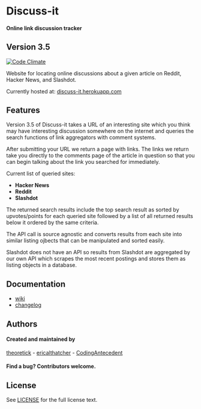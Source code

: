 # Discuss-it
#### Online link discussion tracker

## Version 3.5

[![Code Climate](https://codeclimate.com/github/theoretick/discuss-it.png)](https://codeclimate.com/github/theoretick/discuss-it)

Website for locating online discussions about a given article on Reddit, Hacker News, and Slashdot.

Currently hosted at: [discuss-it.herokuapp.com](https://discuss-it.herokuapp.com/)

## Features

Version 3.5 of Discuss-it takes a URL of an interesting site which you think may have interesting discussion somewhere on the internet and queries the search functions of link aggregators with comment systems.

After submitting your URL we return a page with links. The links we return take you directly to the comments page of the article in question so that you can begin talking about the link you searched for immediately.

Current list of queried sites:
* __Hacker News__
* __Reddit__
* __Slashdot__

The returned search results include the top search result as sorted by upvotes/points for each queried site followed by a list of all returned results below it ordered by the same criteria.

The API call is source agnostic and converts results from each site into similar listing ojbects that can be manipulated and sorted easily.

Slashdot does not have an API so results from Slashdot are aggregated by our own API which scrapes the most recent postings and stores them as listing objects in a database.

## Documentation

* [wiki](http://github.com/theoretick/discuss-it/wiki)
* [changelog](http://github.com/theoretick/discuss-it/blob/master/CHANGELOG.md)

## Authors

#### Created and maintained by
 [theoretick](https://github.com/theoretick) - [ericalthatcher](https://github.com/ericalthatcher) - [CodingAntecedent](https://github.com/CodingAntecedent)

#### Find a bug? Contributors welcome.

## License

See [LICENSE](http://github.com/theoretick/discuss-it/blob/master/LICENSE) for the full license text.